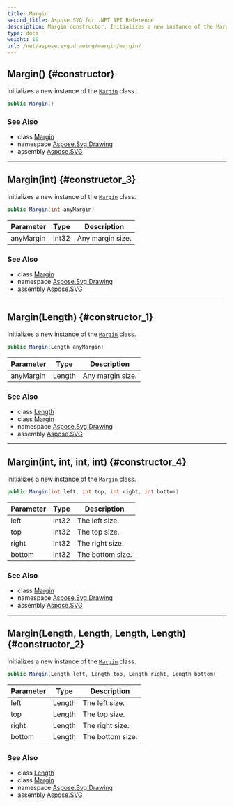 ```yaml
---
title: Margin
second_title: Aspose.SVG for .NET API Reference
description: Margin constructor. Initializes a new instance of the Margin class
type: docs
weight: 10
url: /net/aspose.svg.drawing/margin/margin/
---
```

## Margin() {#constructor}

Initializes a new instance of the [`Margin`](../) class.

```csharp
public Margin()
```

### See Also

* class [Margin](../)
* namespace [Aspose.Svg.Drawing](../../../aspose.svg.drawing/)
* assembly [Aspose.SVG](../../../)

---

## Margin(int) {#constructor_3}

Initializes a new instance of the [`Margin`](../) class.

```csharp
public Margin(int anyMargin)
```

| Parameter | Type | Description |
| --- | --- | --- |
| anyMargin | Int32 | Any margin size. |

### See Also

* class [Margin](../)
* namespace [Aspose.Svg.Drawing](../../../aspose.svg.drawing/)
* assembly [Aspose.SVG](../../../)

---

## Margin(Length) {#constructor_1}

Initializes a new instance of the [`Margin`](../) class.

```csharp
public Margin(Length anyMargin)
```

| Parameter | Type | Description |
| --- | --- | --- |
| anyMargin | Length | Any margin size. |

### See Also

* class [Length](../../length/)
* class [Margin](../)
* namespace [Aspose.Svg.Drawing](../../../aspose.svg.drawing/)
* assembly [Aspose.SVG](../../../)

---

## Margin(int, int, int, int) {#constructor_4}

Initializes a new instance of the [`Margin`](../) class.

```csharp
public Margin(int left, int top, int right, int bottom)
```

| Parameter | Type | Description |
| --- | --- | --- |
| left | Int32 | The left size. |
| top | Int32 | The top size. |
| right | Int32 | The right size. |
| bottom | Int32 | The bottom size. |

### See Also

* class [Margin](../)
* namespace [Aspose.Svg.Drawing](../../../aspose.svg.drawing/)
* assembly [Aspose.SVG](../../../)

---

## Margin(Length, Length, Length, Length) {#constructor_2}

Initializes a new instance of the [`Margin`](../) class.

```csharp
public Margin(Length left, Length top, Length right, Length bottom)
```

| Parameter | Type | Description |
| --- | --- | --- |
| left | Length | The left size. |
| top | Length | The top size. |
| right | Length | The right size. |
| bottom | Length | The bottom size. |

### See Also

* class [Length](../../length/)
* class [Margin](../)
* namespace [Aspose.Svg.Drawing](../../../aspose.svg.drawing/)
* assembly [Aspose.SVG](../../../)
